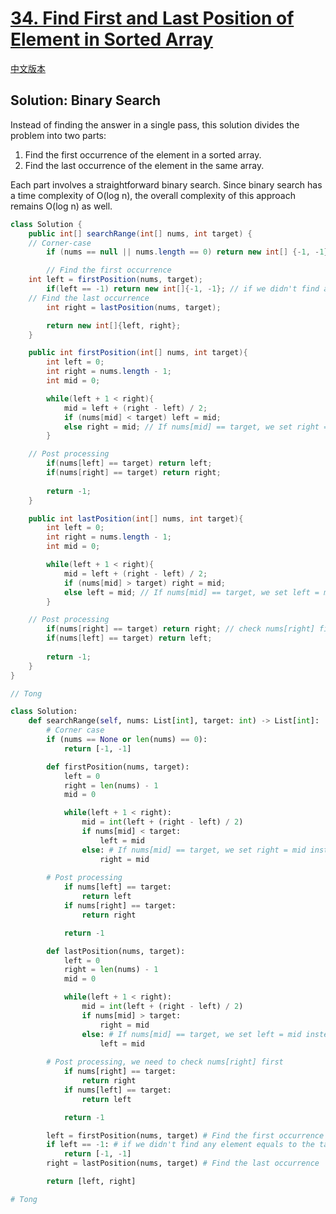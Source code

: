 # [34. Find First and Last Position of Element in Sorted Array](https://leetcode.com/problems/find-first-and-last-position-of-element-in-sorted-array/)

[中文版本]()

## Solution: Binary Search

Instead of finding the answer in a single pass, this solution divides the problem into two parts:

1. Find the first occurrence of the element in a sorted array.
2. Find the last occurrence of the element in the same array.

Each part involves a straightforward binary search. Since binary search has a time complexity of O(log n), the overall complexity of this approach remains O(log n) as well.

```java
class Solution {
    public int[] searchRange(int[] nums, int target) {
	// Corner-case
        if (nums == null || nums.length == 0) return new int[] {-1, -1};

      	// Find the first occurrence
	int left = firstPosition(nums, target);
        if(left == -1) return new int[]{-1, -1}; // if we didn't find any element equals to the target, return {-1, -1}
	// Find the last occurrence
        int right = lastPosition(nums, target);

        return new int[]{left, right};
    }

    public int firstPosition(int[] nums, int target){
        int left = 0;
        int right = nums.length - 1;
        int mid = 0;

        while(left + 1 < right){
            mid = left + (right - left) / 2;
            if (nums[mid] < target) left = mid;
            else right = mid; // If nums[mid] == target, we set right = mid instead of return, because we need to find the first occurrence.
        }

	// Post processing
        if(nums[left] == target) return left;
        if(nums[right] == target) return right;
  
        return -1;
    }

    public int lastPosition(int[] nums, int target){
        int left = 0;
        int right = nums.length - 1;
        int mid = 0;

        while(left + 1 < right){
            mid = left + (right - left) / 2;
            if (nums[mid] > target) right = mid;
            else left = mid; // If nums[mid] == target, we set left = mid instead of return, because we need to find the last occurrence.
        }

	// Post processing
        if(nums[right] == target) return right; // check nums[right] first to avoid edge case
        if(nums[left] == target) return left;
  
        return -1;
    }
}

// Tong
```

```python
class Solution:
    def searchRange(self, nums: List[int], target: int) -> List[int]:
        # Corner case
        if (nums == None or len(nums) == 0): 
            return [-1, -1]

        def firstPosition(nums, target):
            left = 0
            right = len(nums) - 1
            mid = 0

            while(left + 1 < right):
                mid = int(left + (right - left) / 2)
                if nums[mid] < target:
                    left = mid
                else: # If nums[mid] == target, we set right = mid instead of return, because we need to find the fisrt occurrence.
                    right = mid
  
	    # Post processing
            if nums[left] == target:
                return left
            if nums[right] == target:
                return right

            return -1

        def lastPosition(nums, target):
            left = 0
            right = len(nums) - 1
            mid = 0

            while(left + 1 < right):
                mid = int(left + (right - left) / 2)
                if nums[mid] > target:
                    right = mid
                else: # If nums[mid] == target, we set left = mid instead of return, because we need to find the last occurrence.
                    left = mid
  
	    # Post processing, we need to check nums[right] first
            if nums[right] == target:
                return right
            if nums[left] == target:
                return left

            return -1

        left = firstPosition(nums, target) # Find the first occurrence 
        if left == -1: # if we didn't find any element equals to the target, return {-1, -1}
            return [-1, -1]
        right = lastPosition(nums, target) # Find the last occurrence

        return [left, right]

# Tong
```
